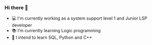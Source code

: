 ### Hi there 👋

- 💻️ I'm currently working as a system support level 1 and Junior LSP developer
- 📚️ I’m currently learning Logic programming
- 🔭 I intend to learn SQL, Python and C++
